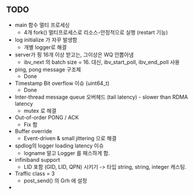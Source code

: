 ## TODO

- main 함수 멀티 프로세싱
    - 4개 fork() 멀티프로세스로 리소스-안정적으로 실행 (restart 기능)
- log initialize 가 자꾸 발생함
    - 개별 logger로 해결
- server가 핑 16개 이상 받고는, 그이상은 WQ 안뽑아냄
    - ibv_next 의 batch size = 16. 대신, ibv_start_poll, ibv_end_poll 사용
- ping, pong message 구조체
    - Done
- Timestamp Bit overflow 이슈 (uint64_t)
    - Done
- Inter-thread message queue 오버헤드 (tail latency) - slower than RDMA latency
    - mutex 로 해결
- Out-of-order PONG / ACK
    - Fix 함
- Buffer override
    - Event-driven & small jittering 으로 해결
- spdlog의 logger loading latency 이슈
    - logname 말고 Logger 를 패스하게 함.
- infiniband support
    - LID 포함 (GID, LID, QPN) 시키기 -> 타입 string, string, integer 캐스팅.
- Traffic class = 3
    - post_send() 의 Grh 에 설정
-